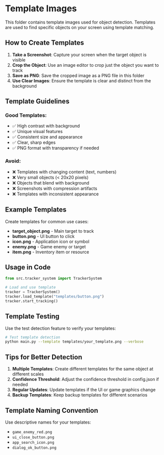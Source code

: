 # Template Images

This folder contains template images used for object detection. Templates are used to find specific objects on your screen using template matching.

## How to Create Templates

1. **Take a Screenshot**: Capture your screen when the target object is visible
2. **Crop the Object**: Use an image editor to crop just the object you want to track
3. **Save as PNG**: Save the cropped image as a PNG file in this folder
4. **Use Clear Images**: Ensure the template is clear and distinct from the background

## Template Guidelines

### Good Templates:
- ✅ High contrast with background
- ✅ Unique visual features
- ✅ Consistent size and appearance
- ✅ Clear, sharp edges
- ✅ PNG format with transparency if needed

### Avoid:
- ❌ Templates with changing content (text, numbers)
- ❌ Very small objects (< 20x20 pixels)
- ❌ Objects that blend with background
- ❌ Screenshots with compression artifacts
- ❌ Templates with inconsistent appearance

## Example Templates

Create templates for common use cases:

- **target_object.png** - Main target to track
- **button.png** - UI button to click
- **icon.png** - Application icon or symbol
- **enemy.png** - Game enemy or target
- **item.png** - Inventory item or resource

## Usage in Code

```python
from src.tracker_system import TrackerSystem

# Load and use template
tracker = TrackerSystem()
tracker.load_template("templates/button.png")
tracker.start_tracking()
```

## Template Testing

Use the test detection feature to verify your templates:

```bash
# Test template detection
python main.py --template templates/your_template.png --verbose
```

## Tips for Better Detection

1. **Multiple Templates**: Create different templates for the same object at different scales
2. **Confidence Threshold**: Adjust the confidence threshold in config.json if needed
3. **Regular Updates**: Update templates if the UI or game graphics change
4. **Backup Templates**: Keep backup templates for different scenarios

## Template Naming Convention

Use descriptive names for your templates:
- `game_enemy_red.png`
- `ui_close_button.png`
- `app_search_icon.png`
- `dialog_ok_button.png` 